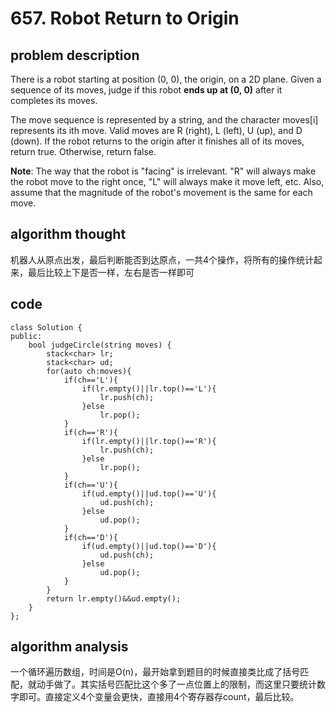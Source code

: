 # 657. Robot Return to Origin

## problem description

There is a robot starting at position \(0, 0\), the origin, on a 2D plane. Given a sequence of its moves, judge if this robot **ends up at \(0, 0\)** after it completes its moves.

The move sequence is represented by a string, and the character moves\[i\] represents its ith move. Valid moves are R \(right\), L \(left\), U \(up\), and D \(down\). If the robot returns to the origin after it finishes all of its moves, return true. Otherwise, return false.

**Note**: The way that the robot is "facing" is irrelevant. "R" will always make the robot move to the right once, "L" will always make it move left, etc. Also, assume that the magnitude of the robot's movement is the same for each move.

## algorithm thought

机器人从原点出发，最后判断能否到达原点，一共4个操作，将所有的操作统计起来，最后比较上下是否一样，左右是否一样即可

## code

```text
class Solution {
public:
    bool judgeCircle(string moves) {
        stack<char> lr;
        stack<char> ud;
        for(auto ch:moves){
            if(ch=='L'){
                if(lr.empty()||lr.top()=='L'){
                    lr.push(ch);
                }else
                    lr.pop();
            }
            if(ch=='R'){
                if(lr.empty()||lr.top()=='R'){
                    lr.push(ch);
                }else
                    lr.pop();
            }
            if(ch=='U'){
                if(ud.empty()||ud.top()=='U'){
                    ud.push(ch);
                }else
                    ud.pop();
            }
            if(ch=='D'){
                if(ud.empty()||ud.top()=='D'){
                    ud.push(ch);
                }else
                    ud.pop();
            }
        }
        return lr.empty()&&ud.empty();
    }
};
```

## algorithm analysis

一个循环遍历数组，时间是O\(n\)，最开始拿到题目的时候直接类比成了括号匹配，就动手做了。其实括号匹配比这个多了一点位置上的限制，而这里只要统计数字即可。直接定义4个变量会更快，直接用4个寄存器存count，最后比较。

